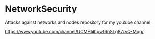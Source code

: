 # NetworkSecurity

Attacks against networks and nodes repository for my youtube channel

https://www.youtube.com/channel/UCMHIdhpwf6pSLg87xvQ-Mqg/
